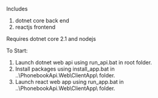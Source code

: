 Includes
1. dotnet core back end
2. reactjs frontend


Requires dotnet core 2.1 and nodejs

To Start:
1. Launch dotnet web api using run_api.bat in root folder.
2. Install packages using install_app.bat in ..\PhonebookApi.Web\ClientApp\ folder.
3. Launch react web app using run_app.bat in ..\PhonebookApi.Web\ClientApp\ folder.
